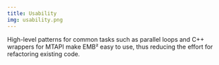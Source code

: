 ```yaml
---
title: Usability
img: usability.png
---
```

High-level patterns for common tasks such as parallel loops and C++ wrappers for MTAPI make EMB² easy to use, thus reducing the effort for refactoring existing code.
